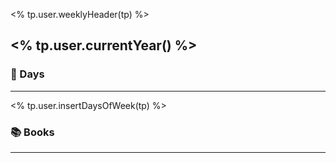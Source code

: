 <% tp.user.weeklyHeader(tp) %>

## <% tp.user.currentYear() %>
### 📆 Days
---
<% tp.user.insertDaysOfWeek(tp) %>
### 📚 Books
***
